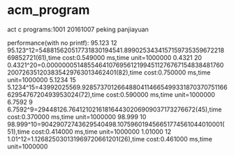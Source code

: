 # acm_program
act c programs:1001
20161007
peking panjiayuan 

performance(with no printf):
95.123 
12
95.123^12=548815620517731830194541.899025343415715973535967221869852721(61),time cost:0.549000 ms,time unit=1000000
0.4321 
20
0.4321^20=0.00000005148554641076956121994511276767154838481760200726351203835429763013462401(82),time cost:0.750000 ms,time unit=1000000
5.1234
15
5.1234^15=43992025569.928573701266488041146654993318703707511666295476720493953024(72),time cost:0.590000 ms,time unit=1000000
6.7592
9
6.7592^9=29448126.764121021618164430206909037173276672(45),time cost:0.370000 ms,time unit=1000000
98.999
10
98.999^10=90429072743629540498.107596019456651774561044010001(51),time cost:0.414000 ms,time unit=1000000
1.01000
12
1.01^12=1.126825030131969720661201(26),time cost:0.461000 ms,time unit=1000000

